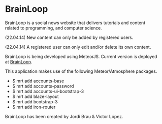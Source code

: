 BrainLoop
==========

BrainLoop is a social news website that delivers tutorials and content related to programming, and computer science.

(22.04.14) New content can only be added by registered users.

(22.04.14) A registered user can only edit and/or delete its own content.

BrainLoop is being developed using MeteorJS. Current version is deployed at [BrainLoop](http://brainloop.meteor.com/ "BrainLoop
").

This application makes use of the following Meteor/Atmosphere packages.

- $ mrt add accounts-base
- $ mrt add accounts-password
- $ mrt add accounts-ui-bootstrap-3
- $ mrt add blaze-layout
- $ mrt add bootstrap-3
- $ mrt add iron-router

BrainLoop has been created by Jordi Brau & Victor López.
